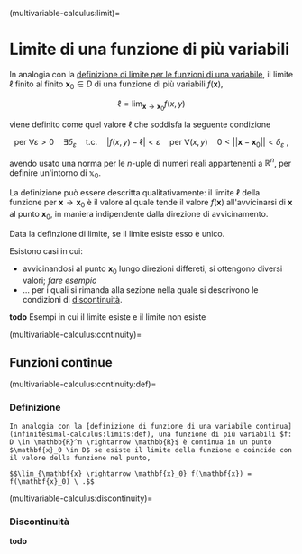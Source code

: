 (multivariable-calculus:limit)=
# Limite di una funzione di più variabili

In analogia con la [definizione di limite per le funzioni di una variabile](infinitesimal-calculus:limits:def), il limite $\ell$ finito al finito $\mathbf{x}_0 \in D$ di una funzione di più variabili $f(\mathbf{x})$,

$$\ell = \lim_{\mathbf{x} \rightarrow \mathbf{x}_0} f(x,y)$$

 viene definito come quel valore $\ell$ che soddisfa la seguente condizione

$$\text{per } \forall \varepsilon > 0 \quad \exists \delta_{\varepsilon} \quad \text{t.c.} \quad |f(x,y) - \ell| < \varepsilon \quad \text{per } \forall (x,y) \quad 0 < || \mathbf{x} - \mathbf{x}_0|| < \delta_\varepsilon \ ,$$

avendo usato una norma per le $n$-uple di numeri reali appartenenti a $\mathbb{R}^n$, per definire un'intorno di $\mathbb{x}_0$.

La definizione può essere descritta qualitativamente: il limite $\ell$ della funzione per $\mathbf{x} \rightarrow \mathbf{x}_0$ è il valore al quale tende il valore $f(\mathbf{x})$ all'avvicinarsi di $\mathbf{x}$ al punto $\mathbf{x}_0$, in maniera indipendente dalla direzione di avvicinamento. 

Data la definzione di limite, se il limite esiste esso è unico.

Esistono casi in cui:
- avvicinandosi al punto $\mathbf{x}_0$ lungo direzioni differeti, si ottengono diversi valori; *fare esempio*
- ...
per i quali si rimanda alla sezione nella quale si descrivono le condizioni di [discontinuità](multivariable-calculus:discontinuity).

**todo** Esempi in cui il limite esiste e il limite non esiste

(multivariable-calculus:continuity)=
## Funzioni continue
(multivariable-calculus:continuity:def)=
### Definizione
```{prf:definition} Funzione continua
In analogia con la [definizione di funzione di una variabile continua](infinitesimal-calculus:limits:def), una funzione di più variabili $f: D \in \mathbb{R}^n \rightarrow \mathbb{R}$ è continua in un punto $\mathbf{x}_0 \in D$ se esiste il limite della funzione e coincide con il valore della funzione nel punto,

$$\lim_{\mathbf{x} \rightarrow \mathbf{x}_0} f(\mathbf{x}) = f(\mathbf{x}_0) \ .$$

```

(multivariable-calculus:discontinuity)=
### Discontinuità
**todo**

<!--
Il limite di una funzione $f$ a valori reali di due variabili reali $x,y$, $\mathbf{x} := (x,y) \in \mathbb{R}^2$ 

 $$f(x,y): \ D \in \mathbb{R}^2 \rightarrow \mathbb{R} \ ,$$

essa ha limite $\ell$ per $\mathbf{x} \rightarrow \mathbf{x}_0$,

  $$\ell = \lim_{(x,y) \rightarrow (x_0,y_0)} f(x,y) = \lim_{\mathbf{x} \rightarrow \mathbf{x}_0} f(x,y)$$

se 
-->
